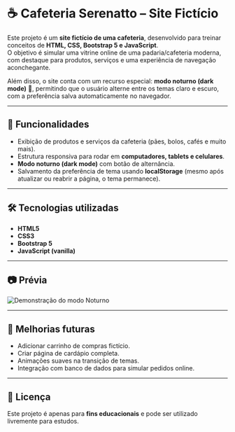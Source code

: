 # ☕ Cafeteria Serenatto – Site Fictício

Este projeto é um **site fictício de uma cafeteria**, desenvolvido para treinar conceitos de **HTML, CSS, Bootstrap 5 e JavaScript**.  
O objetivo é simular uma vitrine online de uma padaria/cafeteria moderna, com destaque para produtos, serviços e uma experiência de navegação aconchegante.  

Além disso, o site conta com um recurso especial: **modo noturno (dark mode)** 🌙, permitindo que o usuário alterne entre os temas claro e escuro, com a preferência salva automaticamente no navegador.  

---

## 🚀 Funcionalidades
- Exibição de produtos e serviços da cafeteria (pães, bolos, cafés e muito mais).  
- Estrutura responsiva para rodar em **computadores, tablets e celulares**.  
- **Modo noturno (dark mode)** com botão de alternância.  
- Salvamento da preferência de tema usando **localStorage** (mesmo após atualizar ou reabrir a página, o tema permanece).  

---

## 🛠 Tecnologias utilizadas
- **HTML5**  
- **CSS3**  
- **Bootstrap 5**  
- **JavaScript (vanilla)**  

---

## 📷 Prévia
![Demonstração do modo Noturno](./assets/Animação.gif)

---

## 🔮 Melhorias futuras
- Adicionar carrinho de compras fictício.  
- Criar página de cardápio completa.  
- Animações suaves na transição de temas.  
- Integração com banco de dados para simular pedidos online.  

---

## 📄 Licença
Este projeto é apenas para **fins educacionais** e pode ser utilizado livremente para estudos.  